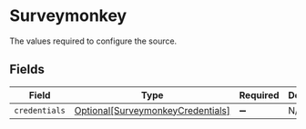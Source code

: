 # Surveymonkey

The values required to configure the source.


## Fields

| Field                                                                               | Type                                                                                | Required                                                                            | Description                                                                         |
| ----------------------------------------------------------------------------------- | ----------------------------------------------------------------------------------- | ----------------------------------------------------------------------------------- | ----------------------------------------------------------------------------------- |
| `credentials`                                                                       | [Optional[SurveymonkeyCredentials]](../../models/shared/surveymonkeycredentials.md) | :heavy_minus_sign:                                                                  | N/A                                                                                 |